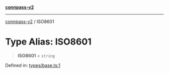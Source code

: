 [**connpass-v2**](../README.md)

***

[connpass-v2](../globals.md) / ISO8601

# Type Alias: ISO8601

> **ISO8601** = `string`

Defined in: [types/base.ts:1](https://github.com/ryohidaka/node-connpass/blob/de28db452011c09c14da82f297b63bc8ba518499/src/types/base.ts#L1)
